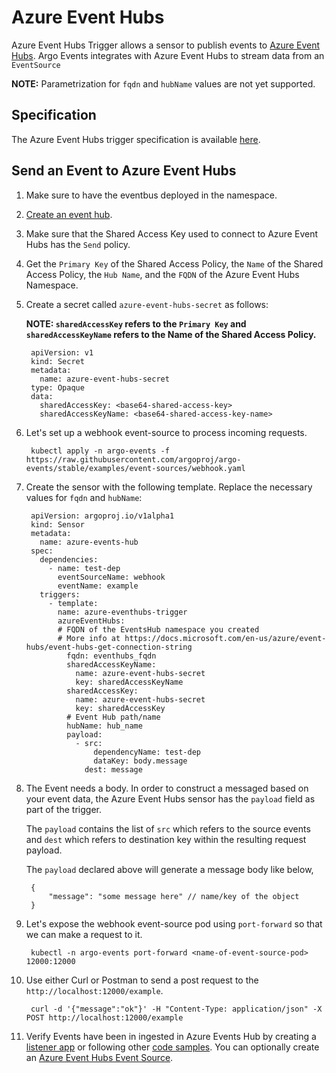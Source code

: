 # Azure Event Hubs

Azure Event Hubs Trigger allows a sensor to publish events to [Azure Event Hubs](https://docs.microsoft.com/en-us/azure/event-hubs/event-hubs-about). Argo Events integrates with Azure Event Hubs to stream data from an `EventSource`

**NOTE:** Parametrization for `fqdn` and `hubName` values are not yet supported.

## Specification

The Azure Event Hubs trigger specification is available [here](https://github.com/argoproj/argo-events/blob/master/api/sensor.md#azureeventhubstrigger).

## Send an Event to Azure Event Hubs

1. Make sure to have the eventbus deployed in the namespace.

1. [Create an event hub](https://docs.microsoft.com/en-us/azure/event-hubs/event-hubs-create).

1. Make sure that the Shared Access Key used to connect to Azure Event Hubs has the `Send` policy.

1. Get the `Primary Key` of the Shared Access Policy, the `Name` of the Shared Access Policy, the `Hub Name`, and the `FQDN` of the Azure Event Hubs Namespace.

1. Create a secret called `azure-event-hubs-secret` as follows:

    **NOTE: `sharedAccessKey` refers to the `Primary Key` and `sharedAccessKeyName` refers to the Name of the Shared Access Policy.**

        apiVersion: v1
        kind: Secret
        metadata:
          name: azure-event-hubs-secret
        type: Opaque
        data:
          sharedAccessKey: <base64-shared-access-key>
          sharedAccessKeyName: <base64-shared-access-key-name>

1. Let's set up a webhook event-source to process incoming requests.

        kubectl apply -n argo-events -f https://raw.githubusercontent.com/argoproj/argo-events/stable/examples/event-sources/webhook.yaml

1. Create the sensor with the following template. Replace the necessary values for `fqdn` and `hubName`:

        apiVersion: argoproj.io/v1alpha1
        kind: Sensor
        metadata:
          name: azure-events-hub
        spec:
          dependencies:
            - name: test-dep
              eventSourceName: webhook
              eventName: example
          triggers:
            - template:
              name: azure-eventhubs-trigger
              azureEventHubs:
              # FQDN of the EventsHub namespace you created
              # More info at https://docs.microsoft.com/en-us/azure/event-hubs/event-hubs-get-connection-string
                fqdn: eventhubs_fqdn
                sharedAccessKeyName:
                  name: azure-event-hubs-secret
                  key: sharedAccessKeyName
                sharedAccessKey:
                  name: azure-event-hubs-secret
                  key: sharedAccessKey
                # Event Hub path/name
                hubName: hub_name
                payload:
                  - src:
                      dependencyName: test-dep
                      dataKey: body.message
                    dest: message

1. The Event needs a body. In order to construct a messaged based on your event data, the Azure Event Hubs sensor has the `payload` field as part of the trigger.

    The `payload` contains the list of `src` which refers to the source events and `dest` which refers to destination key within the resulting request payload.

   The `payload` declared above will generate a message body like below,

        {
            "message": "some message here" // name/key of the object
        }

1. Let's expose the webhook event-source pod using `port-forward` so that we can make a request to it.
  
        kubectl -n argo-events port-forward <name-of-event-source-pod> 12000:12000   

1. Use either Curl or Postman to send a post request to the `http://localhost:12000/example`.

        curl -d '{"message":"ok"}' -H "Content-Type: application/json" -X POST http://localhost:12000/example

1. Verify Events have been in ingested in Azure Events Hub by creating a [listener app](https://docs.microsoft.com/en-us/azure/event-hubs/event-hubs-go-get-started-send#receive-events) or following other [code samples](https://docs.microsoft.com/en-us/azure/event-hubs/event-hubs-samples). You can optionally create an [Azure Event Hubs Event Source](https://raw.githubusercontent.com/argoproj/argo-events/stable/examples/event-sources/azure-event-hubs-sensor.yaml).
